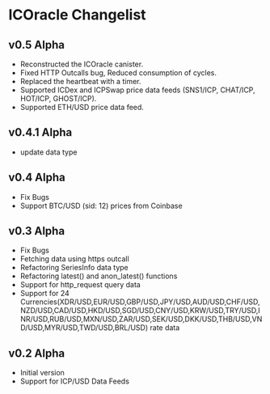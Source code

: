 # ICOracle Changelist

## v0.5 Alpha

- Reconstructed the ICOracle canister.
- Fixed HTTP Outcalls bug, Reduced consumption of cycles.
- Replaced the heartbeat with a timer.
- Supported ICDex and ICPSwap price data feeds (SNS1/ICP, CHAT/ICP, HOT/ICP, GHOST/ICP).
- Supported ETH/USD price data feed.

## v0.4.1 Alpha

- update data type

## v0.4 Alpha

- Fix Bugs
- Support BTC/USD (sid: 12) prices from Coinbase

## v0.3 Alpha

- Fix Bugs
- Fetching data using https outcall
- Refactoring SeriesInfo data type
- Refactoring latest() and anon_latest() functions
- Support for http_request query data
- Support for 24 Currencies(XDR/USD,EUR/USD,GBP/USD,JPY/USD,AUD/USD,CHF/USD,NZD/USD,CAD/USD,HKD/USD,SGD/USD,CNY/USD,KRW/USD,TRY/USD,INR/USD,RUB/USD,MXN/USD,ZAR/USD,SEK/USD,DKK/USD,THB/USD,VND/USD,MYR/USD,TWD/USD,BRL/USD) rate data

## v0.2 Alpha

- Initial version
- Support for ICP/USD Data Feeds